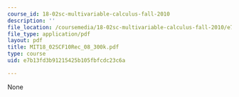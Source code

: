 ```yaml
---
course_id: 18-02sc-multivariable-calculus-fall-2010
description: ''
file_location: /coursemedia/18-02sc-multivariable-calculus-fall-2010/e7b13fd3b91215425b105fbfcdc23c6a_MIT18_02SCF10Rec_08_300k.pdf
file_type: application/pdf
layout: pdf
title: MIT18_02SCF10Rec_08_300k.pdf
type: course
uid: e7b13fd3b91215425b105fbfcdc23c6a

---
```

None